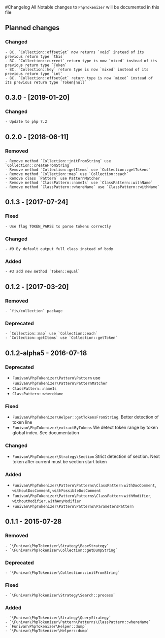 #Changelog
All Notable changes to `PhpTokenizer` will be documented in this file
## Planned changes
  ### Changed
    - BC. `Collection::offsetSet` now returns `void` instead of its previous return type `this`
    - BC. `Collection::current` return type is now `mixed` instead of its previous return type `Token`
    - BC. `Collection::key` return type is now `mixed` instead of its previous return type `int`
    - BC. `Collection::offsetGet` return type is now `mixed` instead of its previous return type `Token|null`

## 0.3.0 - [2019-01-20]
  ### Changed
    - Update to php 7.2

## 0.2.0 - [2018-06-11]
  ### Removed
    - Remove method `Collection::initFromString` use `Collection::createFromString` 
    - Remove method `Collection::getItems` use `Collection::getTokens`
    - Remove method `Collection::map` use `Collection::each` 
    - Remove class `Pattern` use PatternMatcher
    - Remove method `ClassPattern::nameIs` use `ClassPattern::withName`
    - Remove method `ClassPattern::whereName` use `ClassPattern::withName`
    
## 0.1.3 - [2017-07-24]
  ### Fixed
    - Use flag TOKEN_PARSE to parse tokens correctly
  ### Changed
    - #9 By default output full class instead of body
  ### Added 
    - #3 add new method `Token::equal`

## 0.1.2 - [2017-03-20]
  ### Removed 
    - `fiv/collection` package
  ### Deprecated 
    - `Collection::map` use `Collection::each` 
    - `Collection::getItems` use `Collection::getToken` 

## 0.1.2-alpha5 - 2016-07-18
 ### Deprecated
   - `Funivan\PhpTokenizer\Pattern\Pattern` use `Funivan\PhpTokenizer\Pattern\PatternMatcher`
   - `ClassPattern::nameIs`
   - `ClassPattern::whereName`
 ### Fixed
   - `Funivan\PhpTokenizer\Helper::getTokensFromString`. Better detection of token line
   - `Funivan\PhpTokenizer\extractByTokens` We detect token range by token global index. See documentation
 ### Changed
  - `Funivan\PhpTokenizer\Strategy\Section` Strict detection of section. Next token after current must be section start token 
 ### Added 
   - `Funivan\PhpTokenizer\Pattern\Patterns\ClassPattern` `withDocComment`, `withoutDocComment`, `withPossibleDocComment`
   - `Funivan\PhpTokenizer\Pattern\Patterns\ClassPattern` `withModifier`, `withoutModifier`, `withAnyModifier`
   - `Funivan\PhpTokenizer\Pattern\Patterns\ParametersPattern`

## 0.1.1 - 2015-07-28
  ### Removed
    - `\Funivan\PhpTokenizer\Strategy\BaseStrategy` 
    - `\Funivan\PhpTokenizer\Collection::getDumpString`
  ### Deprecated 
    - `\Funivan\PhpTokenizer\Collection::initFromString`
  ### Fixed
    - `\Funivan\PhpTokenizer\Strategy\Search::process`
  ### Added 
    - `\Funivan\PhpTokenizer\Strategy\QueryStrategy` 
    - `\Funivan\PhpTokenizer\Pattern\Patterns\ClassPattern::whereName` 
    - `Funivan\PhpTokenizer\Helper::dump`
    - `\Funivan\PhpTokenizer\Helper::dump`
